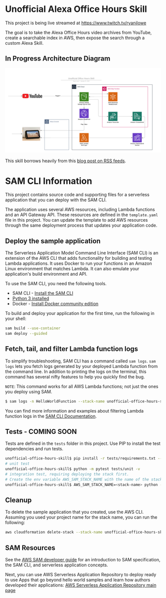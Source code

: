 # Unofficial Alexa Office Hours Skill

This project is being live streamed at https://www.twitch.tv/ryanjlowe

The goal is to take the Alexa Office Hours video archives from YouTube, create a searchable index in AWS, then expose the search through a custom Alexa Skill.

## In Progress Architecture Diagram
![ArchDiagram](/imgs/arch.png)

This skill borrows heavily from this [blog post on RSS feeds](https://aws.amazon.com/blogs/machine-learning/discovering-and-indexing-podcast-episodes-using-amazon-transcribe-and-amazon-comprehend/).

# SAM CLI Information

This project contains source code and supporting files for a serverless application that you can deploy with the SAM CLI.

The application uses several AWS resources, including Lambda functions and an API Gateway API. These resources are defined in the `template.yaml` file in this project. You can update the template to add AWS resources through the same deployment process that updates your application code.

## Deploy the sample application

The Serverless Application Model Command Line Interface (SAM CLI) is an extension of the AWS CLI that adds functionality for building and testing Lambda applications. It uses Docker to run your functions in an Amazon Linux environment that matches Lambda. It can also emulate your application's build environment and API.

To use the SAM CLI, you need the following tools.

* SAM CLI - [Install the SAM CLI](https://docs.aws.amazon.com/serverless-application-model/latest/developerguide/serverless-sam-cli-install.html)
* [Python 3 installed](https://www.python.org/downloads/)
* Docker - [Install Docker community edition](https://hub.docker.com/search/?type=edition&offering=community)

To build and deploy your application for the first time, run the following in your shell:

```bash
sam build --use-container
sam deploy --guided
```

## Fetch, tail, and filter Lambda function logs

To simplify troubleshooting, SAM CLI has a command called `sam logs`. `sam logs` lets you fetch logs generated by your deployed Lambda function from the command line. In addition to printing the logs on the terminal, this command has several nifty features to help you quickly find the bug.

`NOTE`: This command works for all AWS Lambda functions; not just the ones you deploy using SAM.

```bash
$ sam logs -n HelloWorldFunction --stack-name unofficial-office-hours-skill --tail
```

You can find more information and examples about filtering Lambda function logs in the [SAM CLI Documentation](https://docs.aws.amazon.com/serverless-application-model/latest/developerguide/serverless-sam-cli-logging.html).

## Tests - COMING SOON

Tests are defined in the `tests` folder in this project. Use PIP to install the test dependencies and run tests.

```bash
unofficial-office-hours-skill$ pip install -r tests/requirements.txt --user
# unit test
unofficial-office-hours-skill$ python -m pytest tests/unit -v
# integration test, requiring deploying the stack first.
# Create the env variable AWS_SAM_STACK_NAME with the name of the stack we are testing
unofficial-office-hours-skill$ AWS_SAM_STACK_NAME=<stack-name> python -m pytest tests/integration -v
```

## Cleanup

To delete the sample application that you created, use the AWS CLI. Assuming you used your project name for the stack name, you can run the following:

```bash
aws cloudformation delete-stack --stack-name unofficial-office-hours-skill
```

## SAM Resources

See the [AWS SAM developer guide](https://docs.aws.amazon.com/serverless-application-model/latest/developerguide/what-is-sam.html) for an introduction to SAM specification, the SAM CLI, and serverless application concepts.

Next, you can use AWS Serverless Application Repository to deploy ready to use Apps that go beyond hello world samples and learn how authors developed their applications: [AWS Serverless Application Repository main page](https://aws.amazon.com/serverless/serverlessrepo/)

